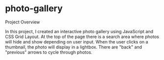 # photo-gallery
 
Project Overview

In this project, I created an interactive photo gallery using JavaScript and CSS Grid Layout. At the top of the page there is a search area where photos will hide and show depending on user input. When the user clicks on a thumbnail, the photo will display in a lightbox. There are  "back" and "previous" arrows to cycle through photos.
